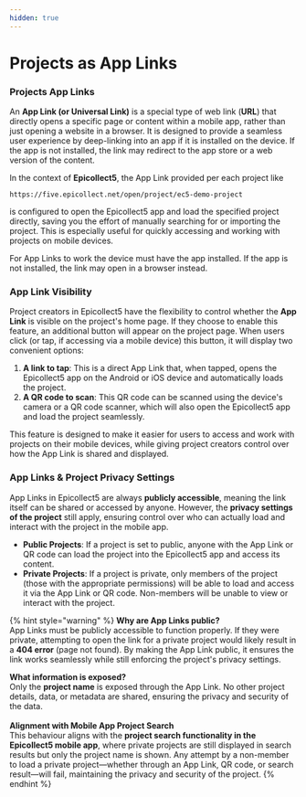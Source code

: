 ```yaml
---
hidden: true
---
```


# Projects as App Links

### Projects App Links

An **App Link (or Universal Link)** is a special type of web link (**URL**) that directly opens a specific page or content within a mobile app, rather than just opening a website in a browser. It is designed to provide a seamless user experience by deep-linking into an app if it is installed on the device. If the app is not installed, the link may redirect to the app store or a web version of the content.

In the context of **Epicollect5**, the App Link provided per each project like

`https://five.epicollect.net/open/project/ec5-demo-project`

is configured to open the Epicollect5 app and load the specified project directly, saving you the effort of manually searching for or importing the project. This is especially useful for quickly accessing and working with projects on mobile devices.

For App Links to work the device must have the app installed. If the app is not installed, the link may open in a browser instead.

### App Link Visibility

Project creators in Epicollect5 have the flexibility to control whether the **App Link** is visible on the project's home page. If they choose to enable this feature, an additional button will appear on the project page. When users click (or tap, if accessing via a mobile device) this button, it will display two convenient options:

1. **A link to tap**: This is a direct App Link that, when tapped, opens the Epicollect5 app on the Android or iOS device and automatically loads the project.
2. **A QR code to scan**: This QR code can be scanned using the device's camera or a QR code scanner, which will also open the Epicollect5 app and load the project seamlessly.

This feature is designed to make it easier for users to access and work with projects on their mobile devices, while giving project creators control over how the App Link is shared and displayed.

### App Links & Project Privacy Settings

App Links in Epicollect5 are always **publicly accessible**, meaning the link itself can be shared or accessed by anyone. However, the **privacy settings of the project** still apply, ensuring control over who can actually load and interact with the project in the mobile app.

* **Public Projects**: If a project is set to public, anyone with the App Link or QR code can load the project into the Epicollect5 app and access its content.
* **Private Projects**: If a project is private, only members of the project (those with the appropriate permissions) will be able to load and access it via the App Link or QR code. Non-members will be unable to view or interact with the project.

{% hint style="warning" %}
**Why are App Links public?**\
App Links must be publicly accessible to function properly. If they were private, attempting to open the link for a private project would likely result in a **404 error** (page not found). By making the App Link public, it ensures the link works seamlessly while still enforcing the project's privacy settings.

**What information is exposed?**\
Only the **project name** is exposed through the App Link. No other project details, data, or metadata are shared, ensuring the privacy and security of the data.\
\
**Alignment with Mobile App Project Search**\
This behaviour aligns with the **project search functionality in the Epicollect5 mobile app**, where private projects are still displayed in search results but only the project name is shown. Any attempt by a non-member to load a private project—whether through an App Link, QR code, or search result—will fail, maintaining the privacy and security of the project.
{% endhint %}
